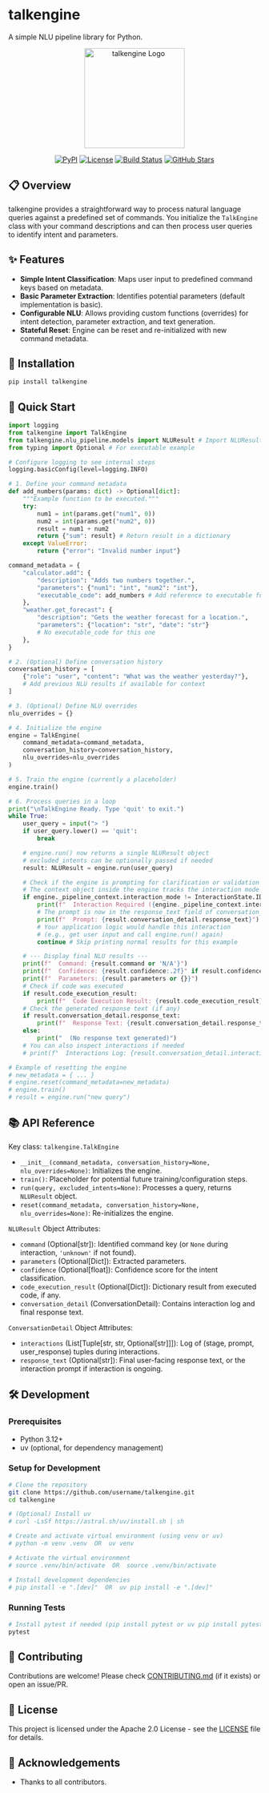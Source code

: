 # talkengine

A simple NLU pipeline library for Python.

<p align="center">
  <img src="assets/logo.png" alt="talkengine Logo" width="200"/>
</p>

<p align="center">
  <a href="https://pypi.org/project/talkengine/"><img alt="PyPI" src="https://img.shields.io/pypi/v/talkengine"></a>
  <a href="https://github.com/username/talkengine/blob/main/LICENSE"><img alt="License" src="https://img.shields.io/github/license/username/talkengine"></a>
  <a href="https://github.com/username/talkengine/actions"><img alt="Build Status" src="https://img.shields.io/github/workflow/status/username/talkengine/tests"></a>
  <a href="https://github.com/username/talkengine/stargazers"><img alt="GitHub Stars" src="https://img.shields.io/github/stars/username/talkengine"></a>
</p>

## 📋 Overview

talkengine provides a straightforward way to process natural language queries against a predefined set of commands. You initialize the `TalkEngine` class with your command descriptions and can then process user queries to identify intent and parameters.

## ✨ Features

- **Simple Intent Classification**: Maps user input to predefined command keys based on metadata.
- **Basic Parameter Extraction**: Identifies potential parameters (default implementation is basic).
- **Configurable NLU**: Allows providing custom functions (overrides) for intent detection, parameter extraction, and text generation.
- **Stateful Reset**: Engine can be reset and re-initialized with new command metadata.

## 🚀 Installation

```bash
pip install talkengine
```

## 🏁 Quick Start

```python
import logging
from talkengine import TalkEngine
from talkengine.nlu_pipeline.models import NLUResult # Import NLUResult
from typing import Optional # For executable example

# Configure logging to see internal steps
logging.basicConfig(level=logging.INFO)

# 1. Define your command metadata
def add_numbers(params: dict) -> Optional[dict]:
    """Example function to be executed."""
    try:
        num1 = int(params.get("num1", 0))
        num2 = int(params.get("num2", 0))
        result = num1 + num2
        return {"sum": result} # Return result in a dictionary
    except ValueError:
        return {"error": "Invalid number input"}

command_metadata = {
    "calculator.add": {
        "description": "Adds two numbers together.",
        "parameters": {"num1": "int", "num2": "int"},
        "executable_code": add_numbers # Add reference to executable function
    },
    "weather.get_forecast": {
        "description": "Gets the weather forecast for a location.",
        "parameters": {"location": "str", "date": "str"}
        # No executable_code for this one
    },
}

# 2. (Optional) Define conversation history
conversation_history = [
    {"role": "user", "content": "What was the weather yesterday?"},
    # Add previous NLU results if available for context
]

# 3. (Optional) Define NLU overrides
nlu_overrides = {}

# 4. Initialize the engine
engine = TalkEngine(
    command_metadata=command_metadata,
    conversation_history=conversation_history,
    nlu_overrides=nlu_overrides
)

# 5. Train the engine (currently a placeholder)
engine.train()

# 6. Process queries in a loop
print("\nTalkEngine Ready. Type 'quit' to exit.")
while True:
    user_query = input("> ")
    if user_query.lower() == 'quit':
        break

    # engine.run() now returns a single NLUResult object
    # excluded_intents can be optionally passed if needed
    result: NLUResult = engine.run(user_query)

    # Check if the engine is prompting for clarification or validation
    # The context object inside the engine tracks the interaction mode
    if engine._pipeline_context.interaction_mode != InteractionState.IDLE:
        print(f"  Interaction Required ({engine._pipeline_context.interaction_mode.name}):")
        # The prompt is now in the response_text field of conversation_detail
        print(f"  Prompt: {result.conversation_detail.response_text}")
        # Your application logic would handle this interaction
        # (e.g., get user input and call engine.run() again)
        continue # Skip printing normal results for this example

    # --- Display final NLU results --- 
    print(f"  Command: {result.command or 'N/A'}")
    print(f"  Confidence: {result.confidence:.2f}" if result.confidence is not None else "  Confidence: N/A")
    print(f"  Parameters: {result.parameters or {}}")
    # Check if code was executed
    if result.code_execution_result:
        print(f"  Code Execution Result: {result.code_execution_result}")
    # Check the generated response text (if any)
    if result.conversation_detail.response_text:
        print(f"  Response Text: {result.conversation_detail.response_text}")
    else:
        print("  (No response text generated)")
    # You can also inspect interactions if needed
    # print(f"  Interactions Log: {result.conversation_detail.interactions}")

# Example of resetting the engine
# new_metadata = { ... }
# engine.reset(command_metadata=new_metadata)
# engine.train()
# result = engine.run("new query")

```

## 📚 API Reference

Key class: `talkengine.TalkEngine`

- `__init__(command_metadata, conversation_history=None, nlu_overrides=None)`: Initializes the engine.
- `train()`: Placeholder for potential future training/configuration steps.
- `run(query, excluded_intents=None)`: Processes a query, returns `NLUResult` object.
- `reset(command_metadata, conversation_history=None, nlu_overrides=None)`: Re-initializes the engine.

`NLUResult` Object Attributes:
- `command` (Optional[str]): Identified command key (or `None` during interaction, `'unknown'` if not found).
- `parameters` (Optional[Dict]): Extracted parameters.
- `confidence` (Optional[float]): Confidence score for the intent classification.
- `code_execution_result` (Optional[Dict]): Dictionary result from executed code, if any.
- `conversation_detail` (ConversationDetail): Contains interaction log and final response text.

`ConversationDetail` Object Attributes:
- `interactions` (List[Tuple[str, str, Optional[str]]]): Log of (stage, prompt, user_response) tuples during interactions.
- `response_text` (Optional[str]): Final user-facing response text, or the interaction prompt if interaction is ongoing.

## 🛠️ Development

### Prerequisites

- Python 3.12+
- uv (optional, for dependency management)

### Setup for Development

```bash
# Clone the repository
git clone https://github.com/username/talkengine.git
cd talkengine

# (Optional) Install uv
# curl -LsSf https://astral.sh/uv/install.sh | sh

# Create and activate virtual environment (using venv or uv)
# python -m venv .venv  OR  uv venv

# Activate the virtual environment
# source .venv/bin/activate  OR  source .venv/bin/activate

# Install development dependencies
# pip install -e ".[dev]"  OR  uv pip install -e ".[dev]"
```

### Running Tests
```bash
# Install pytest if needed (pip install pytest or uv pip install pytest)
pytest
```

## 🤝 Contributing

Contributions are welcome! Please check [CONTRIBUTING.md](CONTRIBUTING.md) (if it exists) or open an issue/PR.

## 📄 License

This project is licensed under the Apache 2.0 License - see the [LICENSE](LICENSE) file for details.

## 🙏 Acknowledgements

- Thanks to all contributors.
